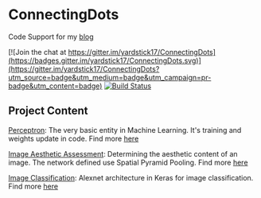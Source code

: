 # ConnectingDots

Code Support for my [blog](http://amitkushwaha.co.in)

[![Join the chat at https://gitter.im/yardstick17/ConnectingDots](https://badges.gitter.im/yardstick17/ConnectingDots.svg)](https://gitter.im/yardstick17/ConnectingDots?utm_source=badge&utm_medium=badge&utm_campaign=pr-badge&utm_content=badge)
 [![Build Status](https://travis-ci.org/yardstick17/ConnectingDots.svg?branch=master)](https://travis-ci.org/yardstick17/ConnectingDots)

## Project Content

[Perceptron][perceptron]: The very basic entity in Machine Learning. It's training and weights update in code. Find more [here](http://amitkushwaha.co.in/understanding-cnn.html)

[Image Aesthetic Assessment][image_aesthetic_ref]: Determining the aesthetic content of an image. The network defined use Spatial Pyramid Pooling. Find more [here](http://amitkushwaha.co.in/image-aesthetic-assessment.html)

[Image Classification][image_classification]: Alexnet architecture in Keras for image classification. Find more [here](http://amitkushwaha.co.in/image-classification.html)

[perceptron]: https://github.com/yardstick17/ConnectingDots/tree/master/perceptron

[image_aesthetic_ref]: https://github.com/yardstick17/ConnectingDots/blob/master/neural_networks/convolutional_neural_network/training/image_aesthetics.py

[image_classification]: https://github.com/yardstick17/ConnectingDots/blob/master/neural_networks/convolutional_neural_network/training/image_classification.py
